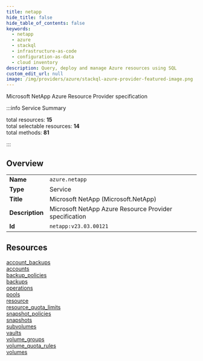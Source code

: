 ```yaml
---
title: netapp
hide_title: false
hide_table_of_contents: false
keywords:
  - netapp
  - azure
  - stackql
  - infrastructure-as-code
  - configuration-as-data
  - cloud inventory
description: Query, deploy and manage Azure resources using SQL
custom_edit_url: null
image: /img/providers/azure/stackql-azure-provider-featured-image.png
---
```

Microsoft NetApp Azure Resource Provider specification  
    
:::info Service Summary

<div class="row">
<div class="providerDocColumn">
<span>total resources:&nbsp;<b>15</b></span><br />
<span>total selectable resources:&nbsp;<b>14</b></span><br />
<span>total methods:&nbsp;<b>81</b></span><br />
</div>
</div>

:::

## Overview
<table><tbody>
<tr><td><b>Name</b></td><td><code>azure.netapp</code></td></tr>
<tr><td><b>Type</b></td><td>Service</td></tr>
<tr><td><b>Title</b></td><td>Microsoft NetApp (Microsoft.NetApp)</td></tr>
<tr><td><b>Description</b></td><td>Microsoft NetApp Azure Resource Provider specification</td></tr>
<tr><td><b>Id</b></td><td><code>netapp:v23.03.00121</code></td></tr>
</tbody></table>

## Resources
<div class="row">
<div class="providerDocColumn">
<a href="/providers/azure/netapp/account_backups/">account_backups</a><br />
<a href="/providers/azure/netapp/accounts/">accounts</a><br />
<a href="/providers/azure/netapp/backup_policies/">backup_policies</a><br />
<a href="/providers/azure/netapp/backups/">backups</a><br />
<a href="/providers/azure/netapp/operations/">operations</a><br />
<a href="/providers/azure/netapp/pools/">pools</a><br />
<a href="/providers/azure/netapp/resource/">resource</a><br />
<a href="/providers/azure/netapp/resource_quota_limits/">resource_quota_limits</a><br />
</div>
<div class="providerDocColumn">
<a href="/providers/azure/netapp/snapshot_policies/">snapshot_policies</a><br />
<a href="/providers/azure/netapp/snapshots/">snapshots</a><br />
<a href="/providers/azure/netapp/subvolumes/">subvolumes</a><br />
<a href="/providers/azure/netapp/vaults/">vaults</a><br />
<a href="/providers/azure/netapp/volume_groups/">volume_groups</a><br />
<a href="/providers/azure/netapp/volume_quota_rules/">volume_quota_rules</a><br />
<a href="/providers/azure/netapp/volumes/">volumes</a><br />
</div>
</div>
